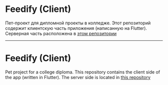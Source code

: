 # Feedify (Client)
Пет-проект для дипломной проекты в колледже.
Этот репозиторий содержит клиентскую часть приложения (написанную на Flutter).
Серверная часть расположена в [этом репозитории](https://github.com/notweuz/feedify-backend)

--- 
# Feedify (Client)
Pet project for a college diploma.
This repository contains the client side of the app (written in Flutter).
The server side is located in [this repository](https://github.com/notweuz/feedify-backend)
